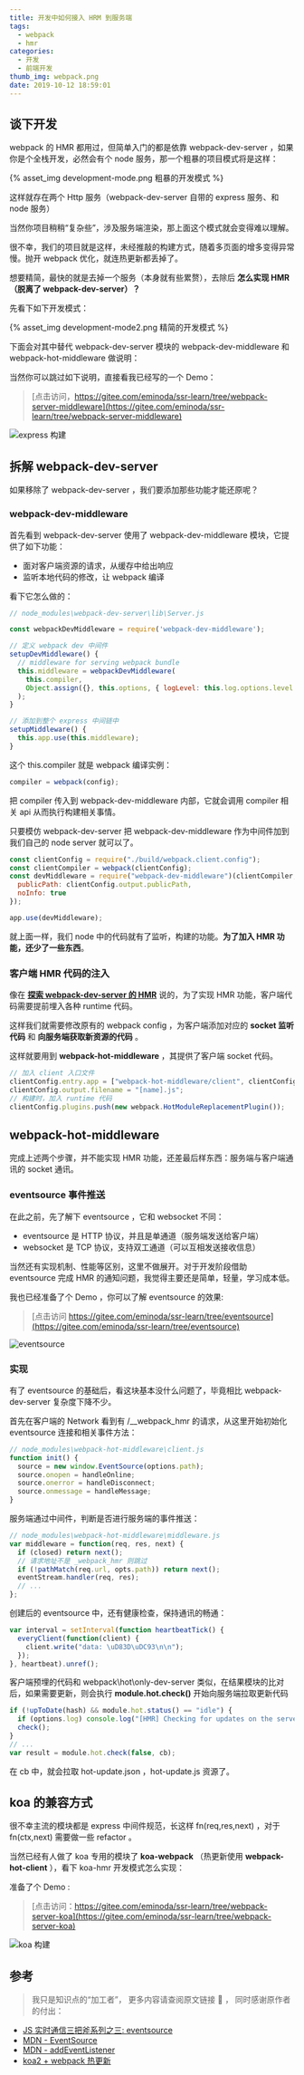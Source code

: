 ```yaml
---
title: 开发中如何接入 HRM 到服务端
tags:
  - webpack
  - hmr
categories:
  - 开发
  - 前端开发
thumb_img: webpack.png
date: 2019-10-12 18:59:01
---
```


## 谈下开发

webpack 的 HMR 都用过，但简单入门的都是依靠 webpack-dev-server ，如果你是个全栈开发，必然会有个 node 服务，那一个粗暴的项目模式将是这样：

{% asset_img development-mode.png 粗暴的开发模式 %}

这样就存在两个 Http 服务（webpack-dev-server 自带的 express 服务、和 node 服务）

当然你项目稍稍“复杂些”，涉及服务端渲染，那上面这个模式就会变得难以理解。

很不幸，我们的项目就是这样，未经推敲的构建方式，随着多页面的增多变得异常慢。抛开 webpack 优化，就连热更新都丢掉了。

想要精简，最快的就是去掉一个服务（本身就有些累赘），去除后 **怎么实现 HMR （脱离了 webpack-dev-server）？**

先看下如下开发模式：

{% asset_img development-mode2.png 精简的开发模式 %}

下面会对其中替代 webpack-dev-server 模块的 webpack-dev-middleware 和 webpack-hot-middleware 做说明：

当然你可以跳过如下说明，直接看我已经写的一个 Demo：

> [点击访问，https://gitee.com/eminoda/ssr-learn/tree/webpack-server-middleware](https://gitee.com/eminoda/ssr-learn/tree/webpack-server-middleware)

![express 构建](https://gitee.com/eminoda/ssr-learn/raw/webpack-server-middleware/doc/webpack-middlemare.gif)

## 拆解 webpack-dev-server

如果移除了 webpack-dev-server ，我们要添加那些功能才能还原呢？

### webpack-dev-middleware

首先看到 webpack-dev-server 使用了 webpack-dev-middleware 模块，它提供了如下功能：

- 面对客户端资源的请求，从缓存中给出响应
- 监听本地代码的修改，让 webpack 编译

看下它怎么做的：

```js
// node_modules\webpack-dev-server\lib\Server.js

const webpackDevMiddleware = require('webpack-dev-middleware');

// 定义 webpack dev 中间件
setupDevMiddleware() {
  // middleware for serving webpack bundle
  this.middleware = webpackDevMiddleware(
    this.compiler,
    Object.assign({}, this.options, { logLevel: this.log.options.level })
  );
}

// 添加到整个 express 中间链中
setupMiddleware() {
  this.app.use(this.middleware);
}
```

这个 this.compiler 就是 webpack 编译实例：

```js
compiler = webpack(config);
```

把 compiler 传入到 webpack-dev-middleware 内部，它就会调用 compiler 相关 api 从而执行构建相关事情。

只要模仿 webpack-dev-server 把 webpack-dev-middleware 作为中间件加到我们自己的 node server 就可以了。

```js
const clientConfig = require("./build/webpack.client.config");
const clientCompiler = webpack(clientConfig);
const devMiddleware = require("webpack-dev-middleware")(clientCompiler, {
  publicPath: clientConfig.output.publicPath,
  noInfo: true
});

app.use(devMiddleware);
```

就上面一样，我们 node 中的代码就有了监听，构建的功能。**为了加入 HMR 功能，还少了一些东西**。

### 客户端 HMR 代码的注入

像在 **[探索 webpack-dev-server 的 HMR](/2019/10/12/webpack-dev-server-hmr/)** 说的，为了实现 HMR 功能，客户端代码需要提前埋入各种 runtime 代码。

这样我们就需要修改原有的 webpack config ，为客户端添加对应的 **socket 监听代码** 和 **向服务端获取新资源的代码** 。

这样就要用到 **webpack-hot-middleware** ，其提供了客户端 socket 代码。

```js
// 加入 client 入口文件
clientConfig.entry.app = ["webpack-hot-middleware/client", clientConfig.entry.app];
clientConfig.output.filename = "[name].js";
// 构建时，加入 runtime 代码
clientConfig.plugins.push(new webpack.HotModuleReplacementPlugin());
```

## webpack-hot-middleware

完成上述两个步骤，并不能实现 HMR 功能，还差最后样东西：服务端与客户端通讯的 socket 通讯。

### eventsource 事件推送

在此之前，先了解下 eventsource ，它和 websocket 不同：

- eventsource 是 HTTP 协议，并且是单通道（服务端发送给客户端）
- websocket 是 TCP 协议，支持双工通道（可以互相发送接收信息）

当然还有实现机制、性能等区别，这里不做展开。对于开发阶段借助 eventsource 完成 HMR 的通知问题，我觉得主要还是简单，轻量，学习成本低。

我也已经准备了个 Demo ，你可以了解 eventsource 的效果:

> [点击访问 https://gitee.com/eminoda/ssr-learn/tree/eventsource](https://gitee.com/eminoda/ssr-learn/tree/eventsource)

![eventsource](https://gitee.com/eminoda/ssr-learn/raw/eventsource/doc/eventsource.gif)

### 实现

有了 eventsource 的基础后，看这块基本没什么问题了，毕竟相比 webpack-dev-server 复杂度下降不少。

首先在客户端的 Network 看到有 /\_\_webpack_hmr 的请求，从这里开始初始化 eventsource 连接和相关事件方法：

```js
// node_modules\webpack-hot-middleware\client.js
function init() {
  source = new window.EventSource(options.path);
  source.onopen = handleOnline;
  source.onerror = handleDisconnect;
  source.onmessage = handleMessage;
}
```

服务端通过中间件，判断是否进行服务端的事件推送：

```js
// node_modules\webpack-hot-middleware\middleware.js
var middleware = function(req, res, next) {
  if (closed) return next();
  // 请求地址不是 _webpack_hmr 则跳过
  if (!pathMatch(req.url, opts.path)) return next();
  eventStream.handler(req, res);
  // ...
};
```

创建后的 eventsource 中，还有健康检查，保持通讯的畅通：

```js
var interval = setInterval(function heartbeatTick() {
  everyClient(function(client) {
    client.write("data: \uD83D\uDC93\n\n");
  });
}, heartbeat).unref();
```

客户端预埋的代码和 webpack\hot\only-dev-server 类似，在结果模块的比对后，如果需要更新，则会执行 **module.hot.check()** 开始向服务端拉取更新代码

```js
if (!upToDate(hash) && module.hot.status() == "idle") {
  if (options.log) console.log("[HMR] Checking for updates on the server...");
  check();
}
// ...
var result = module.hot.check(false, cb);
```

在 cb 中，就会拉取 hot-update.json ，hot-update.js 资源了。

## koa 的兼容方式

很不幸主流的模块都是 express 中间件规范，长这样 fn(req,res,next) ，对于 fn(ctx,next) 需要做一些 refactor 。

当然已经有人做了 koa 专用的模块了 **koa-webpack** （热更新使用 **webpack-hot-client** ），看下 koa-hmr 开发模式怎么实现：

准备了个 Demo :

> [点击访问：https://gitee.com/eminoda/ssr-learn/tree/webpack-server-koa](https://gitee.com/eminoda/ssr-learn/tree/webpack-server-koa)

![koa 构建](https://gitee.com/eminoda/ssr-learn/raw/webpack-server-koa/doc/koawebpack.gif)

## 参考

> 我只是知识点的“加工者”， 更多内容请查阅原文链接 :thought_balloon: ， 同时感谢原作者的付出：

- [JS 实时通信三把斧系列之三: eventsource](https://www.jianshu.com/p/3d7b0bbf435a)
- [MDN - EventSource](https://developer.mozilla.org/zh-CN/docs/Server-sent_events/EventSource/EventSource)
- [MDN - addEventListener](https://developer.mozilla.org/zh-CN/docs/Web/API/EventTarget/addEventListener)
- [koa2 + webpack 热更新](https://www.cnblogs.com/liuyt/p/7217024.html?utm_source=itdadao&utm_medium=referral)
